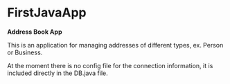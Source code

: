 # FirstJavaApp
<b>Address Book App</b>


This is an application for managing addresses of different types, ex. Person or Business.

At the moment there is no config file for the connection information, it is included directly in the DB.java file.
